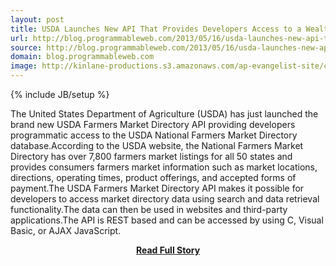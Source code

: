 ```yaml
---
layout: post
title: USDA Launches New API That Provides Developers Access to a Wealth of Farmers Market Data
url: http://blog.programmableweb.com/2013/05/16/usda-launches-new-api-that-provides-developers-access-to-a-wealth-of-farmers-market-data/
source: http://blog.programmableweb.com/2013/05/16/usda-launches-new-api-that-provides-developers-access-to-a-wealth-of-farmers-market-data/
domain: blog.programmableweb.com
image: http://kinlane-productions.s3.amazonaws.com/ap-evangelist-site/curated/screenshots/8664_blog_programmableweb_com.png
---
```

{% include JB/setup %}<p>The United States Department of Agriculture (USDA) has just launched the brand new USDA Farmers Market Directory API providing developers programmatic access to the USDA National Farmers Market Directory database.According to the USDA website, the National Farmers Market Directory has over 7,800 farmers market listings for all 50 states and provides consumers farmers market information such as market locations, directions, operating times, product offerings, and accepted forms of payment.The USDA Farmers Market Directory API makes it possible for developers to access market directory data using search and data retrieval functionality.The data can then be used in websites and third-party applications.The API is REST based and can be accessed by using C, Visual Basic, or AJAX JavaScript.</p>
<center><p><a href="http://blog.programmableweb.com/2013/05/16/usda-launches-new-api-that-provides-developers-access-to-a-wealth-of-farmers-market-data/" style='padding:25px; font-sze:18px; font-weight: bold;'>Read Full Story</a></p></center>

